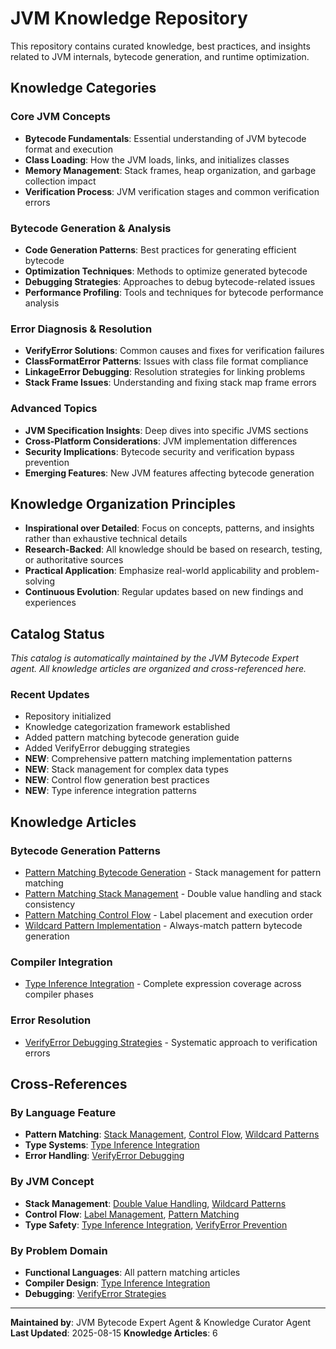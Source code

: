 # JVM Knowledge Repository

This repository contains curated knowledge, best practices, and insights related to JVM internals, bytecode generation, and runtime optimization.

## Knowledge Categories

### Core JVM Concepts
- **Bytecode Fundamentals**: Essential understanding of JVM bytecode format and execution
- **Class Loading**: How the JVM loads, links, and initializes classes
- **Memory Management**: Stack frames, heap organization, and garbage collection impact
- **Verification Process**: JVM verification stages and common verification errors

### Bytecode Generation & Analysis
- **Code Generation Patterns**: Best practices for generating efficient bytecode
- **Optimization Techniques**: Methods to optimize generated bytecode
- **Debugging Strategies**: Approaches to debug bytecode-related issues
- **Performance Profiling**: Tools and techniques for bytecode performance analysis

### Error Diagnosis & Resolution
- **VerifyError Solutions**: Common causes and fixes for verification failures
- **ClassFormatError Patterns**: Issues with class file format compliance
- **LinkageError Debugging**: Resolution strategies for linking problems
- **Stack Frame Issues**: Understanding and fixing stack map frame errors

### Advanced Topics
- **JVM Specification Insights**: Deep dives into specific JVMS sections
- **Cross-Platform Considerations**: JVM implementation differences
- **Security Implications**: Bytecode security and verification bypass prevention
- **Emerging Features**: New JVM features affecting bytecode generation

## Knowledge Organization Principles

- **Inspirational over Detailed**: Focus on concepts, patterns, and insights rather than exhaustive technical details
- **Research-Backed**: All knowledge should be based on research, testing, or authoritative sources
- **Practical Application**: Emphasize real-world applicability and problem-solving
- **Continuous Evolution**: Regular updates based on new findings and experiences

## Catalog Status

*This catalog is automatically maintained by the JVM Bytecode Expert agent. All knowledge articles are organized and cross-referenced here.*

### Recent Updates
- Repository initialized
- Knowledge categorization framework established  
- Added pattern matching bytecode generation guide
- Added VerifyError debugging strategies
- **NEW**: Comprehensive pattern matching implementation patterns
- **NEW**: Stack management for complex data types
- **NEW**: Control flow generation best practices
- **NEW**: Type inference integration patterns

## Knowledge Articles

### Bytecode Generation Patterns
- [Pattern Matching Bytecode Generation](./pattern-matching-bytecode.md) - Stack management for pattern matching
- [Pattern Matching Stack Management](./pattern-matching-stack-management.md) - Double value handling and stack consistency
- [Pattern Matching Control Flow](./pattern-matching-control-flow.md) - Label placement and execution order
- [Wildcard Pattern Implementation](./wildcard-pattern-implementation.md) - Always-match pattern bytecode generation

### Compiler Integration
- [Type Inference Integration](./compiler-type-inference-integration.md) - Complete expression coverage across compiler phases

### Error Resolution
- [VerifyError Debugging Strategies](./verifyerror-debugging.md) - Systematic approach to verification errors

## Cross-References

### By Language Feature
- **Pattern Matching**: [Stack Management](./pattern-matching-stack-management.md), [Control Flow](./pattern-matching-control-flow.md), [Wildcard Patterns](./wildcard-pattern-implementation.md)
- **Type Systems**: [Type Inference Integration](./compiler-type-inference-integration.md)
- **Error Handling**: [VerifyError Debugging](./verifyerror-debugging.md)

### By JVM Concept
- **Stack Management**: [Double Value Handling](./pattern-matching-stack-management.md), [Wildcard Patterns](./wildcard-pattern-implementation.md)
- **Control Flow**: [Label Management](./pattern-matching-control-flow.md), [Pattern Matching](./pattern-matching-bytecode.md)
- **Type Safety**: [Type Inference Integration](./compiler-type-inference-integration.md), [VerifyError Prevention](./verifyerror-debugging.md)

### By Problem Domain
- **Functional Languages**: All pattern matching articles
- **Compiler Design**: [Type Inference Integration](./compiler-type-inference-integration.md)
- **Debugging**: [VerifyError Strategies](./verifyerror-debugging.md)

---

**Maintained by**: JVM Bytecode Expert Agent & Knowledge Curator Agent
**Last Updated**: 2025-08-15
**Knowledge Articles**: 6
